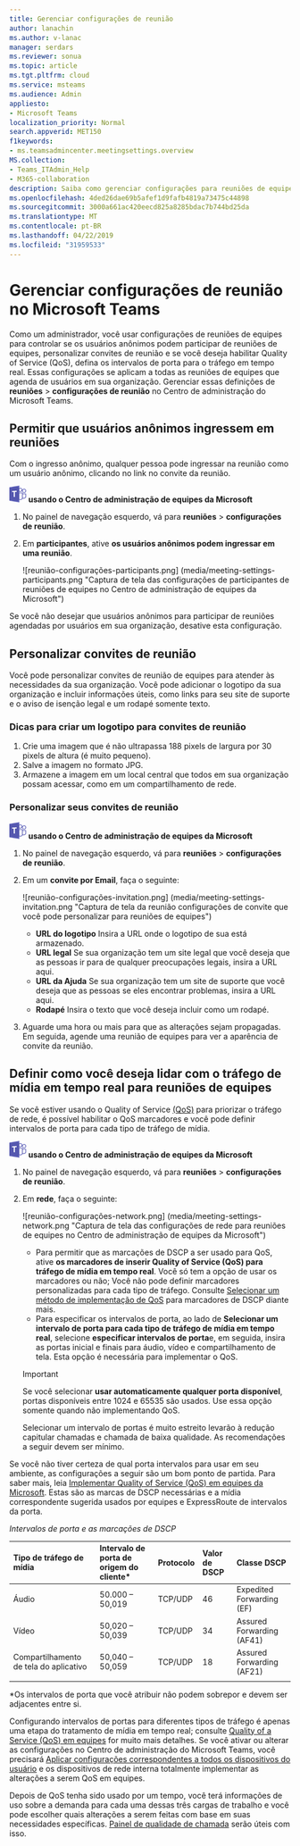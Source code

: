 ```yaml
---
title: Gerenciar configurações de reunião
author: lanachin
ms.author: v-lanac
manager: serdars
ms.reviewer: sonua
ms.topic: article
ms.tgt.pltfrm: cloud
ms.service: msteams
ms.audience: Admin
appliesto:
- Microsoft Teams
localization_priority: Normal
search.appverid: MET150
f1keywords:
- ms.teamsadmincenter.meetingsettings.overview
MS.collection:
- Teams_ITAdmin_Help
- M365-collaboration
description: Saiba como gerenciar configurações para reuniões de equipes que os usuários a agendar em sua organização.
ms.openlocfilehash: 4ded26dae69b5afef1d9fafb4819a73475c44898
ms.sourcegitcommit: 3000a661ac420eecd825a8285bdac7b744bd25da
ms.translationtype: MT
ms.contentlocale: pt-BR
ms.lasthandoff: 04/22/2019
ms.locfileid: "31959533"
---
```

# <a name="manage-meeting-settings-in-microsoft-teams"></a>Gerenciar configurações de reunião no Microsoft Teams

Como um administrador, você usar configurações de reuniões de equipes para controlar se os usuários anônimos podem participar de reuniões de equipes, personalizar convites de reunião e se você deseja habilitar Quality of Service (QoS), defina os intervalos de porta para o tráfego em tempo real. Essas configurações se aplicam a todas as reuniões de equipes que agenda de usuários em sua organização. Gerenciar essas definições de **reuniões** > **configurações de reunião** no Centro de administração do Microsoft Teams.

## <a name="allow-anonymous-users-to-join-meetings"></a>Permitir que usuários anônimos ingressem em reuniões

Com o ingresso anônimo, qualquer pessoa pode ingressar na reunião como um usuário anônimo, clicando no link no convite da reunião.

![as equipes de logotipo-30x30.png](media/teams-logo-30x30.png) **usando o Centro de administração de equipes da Microsoft**

1. No painel de navegação esquerdo, vá para **reuniões** > **configurações de reunião**.
2. Em **participantes**, ative **os usuários anônimos podem ingressar em uma reunião**.

    ![reunião-configurações-participants.png] (media/meeting-settings-participants.png "Captura de tela das configurações de participantes de reuniões de equipes no Centro de administração de equipes da Microsoft")

Se você não desejar que usuários anônimos para participar de reuniões agendadas por usuários em sua organização, desative esta configuração.

## <a name="customize-meeting-invitations"></a>Personalizar convites de reunião

Você pode personalizar convites de reunião de equipes para atender às necessidades da sua organização. Você pode adicionar o logotipo da sua organização e incluir informações úteis, como links para seu site de suporte e o aviso de isenção legal e um rodapé somente texto.

### <a name="tips-for-creating-a-logo-for-meeting-invitations"></a>Dicas para criar um logotipo para convites de reunião  

1. Crie uma imagem que é não ultrapassa 188 pixels de largura por 30 pixels de altura (é muito pequeno).
2. Salve a imagem no formato JPG.
3. Armazene a imagem em um local central que todos em sua organização possam acessar, como em um compartilhamento de rede.

### <a name="customize-your-meeting-invitations"></a>Personalizar seus convites de reunião

![as equipes de logotipo-30x30.png](media/teams-logo-30x30.png) **usando o Centro de administração de equipes da Microsoft**

1. No painel de navegação esquerdo, vá para **reuniões** > **configurações de reunião**.
2. Em um **convite por Email**, faça o seguinte:

    ![reunião-configurações-invitation.png] (media/meeting-settings-invitation.png "Captura de tela da reunião configurações de convite que você pode personalizar para reuniões de equipes")

    - **URL do logotipo** Insira a URL onde o logotipo de sua está armazenado.
    - **URL legal** Se sua organização tem um site legal que você deseja que as pessoas ir para de qualquer preocupações legais, insira a URL aqui.
    - **URL da Ajuda** Se sua organização tem um site de suporte que você deseja que as pessoas se eles encontrar problemas, insira a URL aqui.
    - **Rodapé** Insira o texto que você deseja incluir como um rodapé.
3. Aguarde uma hora ou mais para que as alterações sejam propagadas. Em seguida, agende uma reunião de equipes para ver a aparência de convite da reunião.  

## <a name="set-how-you-want-to-handle-real-time-media-traffic-for-teams-meetings"></a>Definir como você deseja lidar com o tráfego de mídia em tempo real para reuniões de equipes

<a name="bknetwork"> </a>

Se você estiver usando o Quality of Service [(QoS)](qos-in-teams.md) para priorizar o tráfego de rede, é possível habilitar o QoS marcadores e você pode definir intervalos de porta para cada tipo de tráfego de mídia.

 ![as equipes de logotipo-30x30.png](media/teams-logo-30x30.png) **usando o Centro de administração de equipes da Microsoft**

1. No painel de navegação esquerdo, vá para **reuniões** > **configurações de reunião**.
2. Em **rede**, faça o seguinte:

    ![reunião-configurações-network.png] (media/meeting-settings-network.png "Captura de tela das configurações de rede para reuniões de equipes no Centro de administração de equipes da Microsoft")

    - Para permitir que as marcações de DSCP a ser usado para QoS, ative **os marcadores de inserir Quality of Service (QoS) para tráfego de mídia em tempo real**. Você só tem a opção de usar os marcadores ou não; Você não pode definir marcadores personalizadas para cada tipo de tráfego. Consulte [Selecionar um método de implementação de QoS](QoS-in-Teams.md#select-a-qos-implementation-method) para marcadores de DSCP diante mais.
    - Para especificar os intervalos de porta, ao lado de **Selecionar um intervalo de porta para cada tipo de tráfego de mídia em tempo real**, selecione **especificar intervalos de porta**e, em seguida, insira as portas inicial e finais para áudio, vídeo e compartilhamento de tela. Esta opção é necessária para implementar o QoS.
    > [!IMPORTANT]
    > Se você selecionar **usar automaticamente qualquer porta disponível**, portas disponíveis entre 1024 e 65535 são usados. Use essa opção somente quando não implementando QoS.
    >
    > Selecionar um intervalo de portas é muito estreito levarão à redução capitular chamadas e chamada de baixa qualidade. As recomendações a seguir devem ser mínimo.

 Se você não tiver certeza de qual porta intervalos para usar em seu ambiente, as configurações a seguir são um bom ponto de partida. Para saber mais, leia [Implementar Quality of Service (QoS) em equipes da Microsoft](QoS-in-Teams.md). Estas são as marcas de DSCP necessárias e a mídia correspondente sugerida usados por equipes e ExpressRoute de intervalos da porta.

_Intervalos de porta e as marcações de DSCP_

Tipo de tráfego de mídia| Intervalo de porta de origem do cliente\* |Protocolo|Valor de DSCP|Classe DSCP|
|:---             |:---                         |:---    |:---      |:---      |
|Áudio            | 50.000 – 50,019               |TCP/UDP |46        |Expedited Forwarding (EF)|
|Vídeo            | 50,020 – 50,039               |TCP/UDP |34        |Assured Forwarding (AF41)|
|Compartilhamento de tela do aplicativo| 50,040 – 50,059      |TCP/UDP |18        |Assured Forwarding (AF21)|
| | | | |

\*Os intervalos de porta que você atribuir não podem sobrepor e devem ser adjacentes entre si.

Configurando intervalos de portas para diferentes tipos de tráfego é apenas uma etapa do tratamento de mídia em tempo real; consulte [Quality of a Service (QoS) em equipes](qos-in-teams.md) for muito mais detalhes. Se você ativar ou alterar as configurações no Centro de administração do Microsoft Teams, você precisará [Aplicar configurações correspondentes a todos os dispositivos do usuário](QoS-in-Teams-clients.md) e os dispositivos de rede interna totalmente implementar as alterações a serem QoS em equipes.

Depois de QoS tenha sido usado por um tempo, você terá informações de uso sobre a demanda para cada uma dessas três cargas de trabalho e você pode escolher quais alterações a serem feitas com base em suas necessidades específicas. [Painel de qualidade de chamada](turning-on-and-using-call-quality-dashboard.md) serão úteis com isso.
